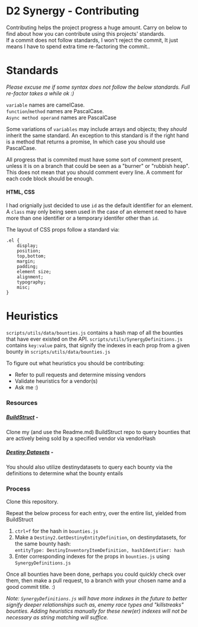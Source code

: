 # D2 Synergy - Contributing

Contributing helps the project progress a huge amount. Carry on below to find about how you can contribute using this projects' standards.<br>
If a commit does not follow standards, I won't reject the commit, It just means I have to spend extra time re-factoring the commit..

# Standards

*Please excuse me if some syntax does not follow the below standards. Full re-factor takes a while ok :)*

`variable` names are camelCase.<br>
`function`/`method` names are PascalCase.<br>
`Async method operand` names are PascalCase

Some variations of `variables` may include arrays and objects; they *should* inherit the same standard. An exception to this standard is if the right hand is a method that returns a promise, In which case you should use PascalCase.

All progress that is commited must have some sort of comment present, unless it is on a branch that could be seen as a "burner" or "rubbish heap".
This does not mean that you should comment every line. A comment for each code block should be enough.

#### HTML, CSS

I had orignially just decided to use `id` as the default identifier for an element. A `class` may only being seen used in the case of an element need to have more than one identifier or a temporary identifer other than `id`.

The layout of CSS props follow a standard via:

```
.el {
    display;
    position;
    top,bottom;
    margin;
    padding;
    element size;
    alignment;
    typography;
    misc;
}
```

# Heuristics

`scripts/utils/data/bounties.js` contains a hash map of all the bounties that have ever existed on the API.
`scripts/utils/SynergyDefinitions.js` contains `key:value` pairs, that signify the indexes in each prop from a given bounty in `scripts/utils/data/bounties.js`

To figure out what heuristics you should be contributing:
- Refer to pull requests and determine missing vendors
- Validate heuristics for a vendor(s)
- Ask me :)

### Resources

##### [BuildStruct](https://github.com/brendanprice2003/QueryVendorBounties) -
Clone my (and use the Readme.md) BuildStruct repo to query bounties that are actively being sold by a specified vendor via vendorHash

##### [Destiny Datasets](https://data.destinysets.com/) -
You should also utilize destinydatasets to query each bounty via the definitions to determine what the bounty entails

### Process

Clone this repository.

Repeat the below process for each entry, over the entire list, yielded from BuildStruct
1. `ctrl+f` for the hash in `bounties.js`
2. Make a `Destiny2.GetDestinyEntityDefinition`, on destinydatasets, for the same bounty hash:<br>
      `entityType: DestinyInventoryItemDefinition,
       hashIdentifier: hash`
3. Enter corresponding indexes for the props in `bounties.js` using `SynergyDefinitions.js`

Once all bounties have been done, perhaps you could quickly check over them, then make a pull request, to a branch with your chosen name and a good commit title. :)

*Note: `SynergyDefinitions.js` will have more indexes in the future to better signify deeper relationships such as, enemy race types and "killstreaks" bounties. Adding heuristics manually for these new(er) indexes will not be necessary as string matching will suffice.*
